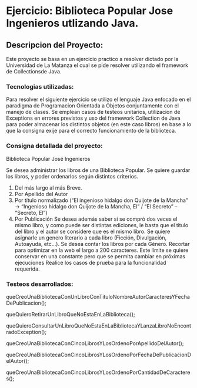 # Ejercicio: Biblioteca Popular Jose Ingenieros utlizando Java.

## Descripcion del Proyecto:

Este proyecto se basa en un ejercicio practico a resolver dictado por la Universidad de La Matanza el cual se pide resolver utilizando el framework de Collectionsde Java.

### Tecnologias utilizadas:

Para resolver el siguiente ejercicio se utilizo el lenguaje Java enfocado en el paradigma de Programacion Orientada a Objetos conjuntamente con el manejo de clases. Se emplean casos de testeos unitarios, utilizacion de Exceptions en errores previstos y uso del framework Collection de Java para poder almacenar los distintos objetos (en este caso libros) en base a lo que la consigna exije para el correcto funcionamiento de la biblioteca.

### Consigna detallada del proyecto:

Biblioteca Popular José Ingenieros

Se desea administrar los libros de una Biblioteca Popular.
Se quiere guardar los libros, y poder ordenarlos según distintos criterios.
1. Del más largo al más Breve.
2. Por Apellido del Autor
3. Por título normalizado (“El ingenioso hidalgo don Quijote de la Mancha” -> “Ingenioso hidalgo don
Quijote de la Mancha, El” / “El Secreto” – “Secreto, El”)
4. Por Publicación
Se desea además saber si se compró dos veces el mismo libro, y como puede ser distintas ediciones, le
basta que el titulo del libro y el autor se considere que es el mismo libro.
Se quiere asignarle un genero literario a cada libro (Ficción, Divulgación, Autoayuda, etc...).
Se desea contar los libros por cada Género.
Recortar para optimizar en la web el largo a 200 caracteres. Este límite se quiere conservar en una
constante pero que se permita cambiar en próximas ejecuciones
Realice los casos de prueba para la funcionalidad requerida.

### Testeos desarrollados:

queCreoUnaBibliotecaConUnLibroConTituloNombreAutorCaracteresYFechaDePublicacion();

queQuieroRetirarUnLibroQueNoEstaEnLaBiblioteca();

queQuieroConsultarUnLibroQueNoEstaEnLaBibliotecaYLanzaLibroNoEncontradoException();

queCreoUnaBibliotecaConCincoLibrosYLosOrdenoPorApellidoDelAutor();

queCreoUnaBibliotecaConCincoLibrosYLosOrdenoPorFechaDePublicacionDelAutor();

queCreoUnaBibliotecaConCincoLibrosYLosOrdenoPorCantidadDeCaracteres();


